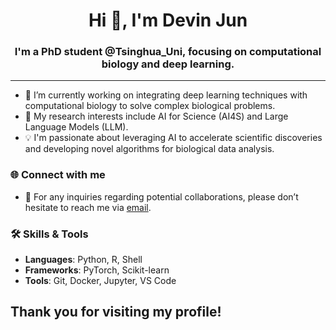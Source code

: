<h1 align="center">Hi 👋, I'm Devin Jun</h1>
<h3 align="center">I'm a PhD student @Tsinghua_Uni, focusing on computational biology and deep learning.</h3>

---

- 🌱 I’m currently working on integrating deep learning techniques with computational biology to solve complex biological problems.
- 🔬 My research interests include AI for Science (AI4S) and Large Language Models (LLM).
- 💡 I'm passionate about leveraging AI to accelerate scientific discoveries and developing novel algorithms for biological data analysis.

### 🌐 Connect with me

- 📮 For any inquiries regarding potential collaborations, please don’t hesitate to reach me via [email](mailto:zhuj21@mails.tsinghua.edu.cn).

### 🛠️ Skills & Tools

- **Languages**: Python, R, Shell
- **Frameworks**: PyTorch, Scikit-learn
- **Tools**: Git, Docker, Jupyter, VS Code

## Thank you for visiting my profile!
